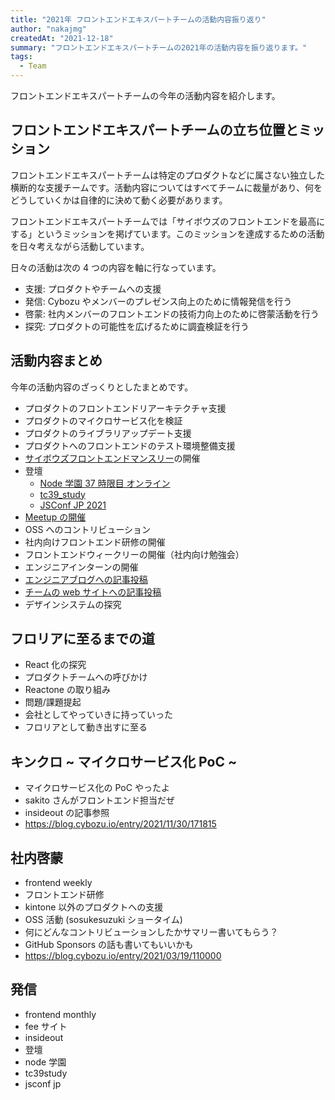 ```yaml
---
title: "2021年 フロントエンドエキスパートチームの活動内容振り返り"
author: "nakajmg"
createdAt: "2021-12-18"
summary: "フロントエンドエキスパートチームの2021年の活動内容を振り返ります。"
tags:
  - Team
---
```


フロントエンドエキスパートチームの今年の活動内容を紹介します。

## フロントエンドエキスパートチームの立ち位置とミッション

フロントエンドエキスパートチームは特定のプロダクトなどに属さない独立した横断的な支援チームです。活動内容についてはすべてチームに裁量があり、何をどうしていくかは自律的に決めて動く必要があります。

フロントエンドエキスパートチームでは「サイボウズのフロントエンドを最高にする」というミッションを掲げています。このミッションを達成するための活動を日々考えながら活動しています。

日々の活動は次の 4 つの内容を軸に行なっています。

- 支援: プロダクトやチームへの支援
- 発信: Cybozu やメンバーのプレゼンス向上のために情報発信を行う
- 啓蒙: 社内メンバーのフロントエンドの技術力向上のために啓蒙活動を行う
- 探究: プロダクトの可能性を広げるために調査検証を行う

## 活動内容まとめ

今年の活動内容のざっくりとしたまとめです。

- プロダクトのフロントエンドリアーキテクチャ支援
- プロダクトのマイクロサービス化を検証
- プロダクトのライブラリアップデート支援
- プロダクトへのフロントエンドのテスト環境整備支援
- [サイボウズフロントエンドマンスリー](https://cybozu.github.io/frontend-monthly/)の開催
- 登壇
  - [Node 学園 37 時限目 オンライン](https://nodejs.connpass.com/event/221358/)
  - [tc39_study](https://web-study.connpass.com/event/213676/)
  - [JSConf JP 2021](https://jsconf.jp/2021/)
- [Meetup の開催](https://cybozu.connpass.com/event/212572/)
- OSS へのコントリビューション
- 社内向けフロントエンド研修の開催
- フロントエンドウィークリーの開催（社内向け勉強会）
- エンジニアインターンの開催
- [エンジニアブログへの記事投稿](https://blog.cybozu.io/search?q=%E3%83%95%E3%83%AD%E3%83%B3%E3%83%88%E3%82%A8%E3%83%B3%E3%83%89%E3%82%A8%E3%82%AD%E3%82%B9%E3%83%91%E3%83%BC%E3%83%88)
- [チームの web サイトへの記事投稿](https://cybozu.github.io/frontend-expert/posts)
- デザインシステムの探究

## フロリアに至るまでの道

- React 化の探究
- プロダクトチームへの呼びかけ
- Reactone の取り組み
- 問題/課題提起
- 会社としてやっていきに持っていった
- フロリアとして動き出すに至る

## キンクロ ~ マイクロサービス化 PoC ~

- マイクロサービス化の PoC やったよ
- sakito さんがフロントエンド担当だぜ
- insideout の記事参照
- https://blog.cybozu.io/entry/2021/11/30/171815

## 社内啓蒙

- frontend weekly
- フロントエンド研修
- kintone 以外のプロダクトへの支援
- OSS 活動 (sosukesuzuki ショータイム)
- 何にどんなコントリビューションしたかサマリー書いてもらう？
- GitHub Sponsors の話も書いてもいいかも
- https://blog.cybozu.io/entry/2021/03/19/110000

## 発信

- frontend monthly
- fee サイト
- insideout
- 登壇
- node 学園
- tc39study
- jsconf jp
